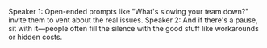 Speaker 1: Open-ended prompts like "What's slowing your team down?" invite them to vent about the real issues.
Speaker 2: And if there's a pause, sit with it—people often fill the silence with the good stuff like workarounds or hidden costs.
